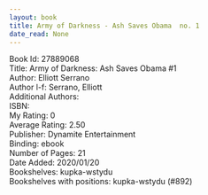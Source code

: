 ```yaml
---
layout: book
title: Army of Darkness - Ash Saves Obama  no. 1
date_read: None
---
```


Book Id: 27889068<br />
Title: Army of Darkness: Ash Saves Obama #1<br />
Author: Elliott Serrano<br />
Author l-f: Serrano, Elliott<br />
Additional Authors: <br />
ISBN: <br />
My Rating: 0<br />
Average Rating: 2.50<br />
Publisher: Dynamite Entertainment<br />
Binding: ebook<br />
Number of Pages: 21<br />
Date Added: 2020/01/20<br />
Bookshelves: kupka-wstydu<br />
Bookshelves with positions: kupka-wstydu (#892)<br />

